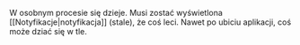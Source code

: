 W osobnym procesie się dzieje. 
Musi zostać wyświetlona [[Notyfikacje|notyfikacja]] (stale), że coś leci.
Nawet po ubiciu aplikacji, coś może dziać się w tle.